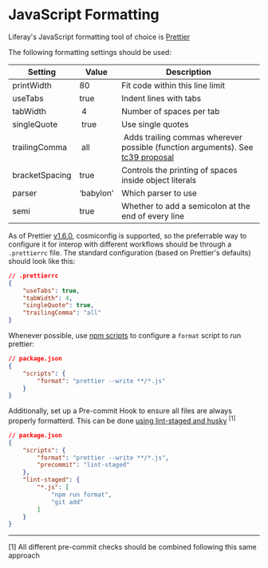 # JavaScript Formatting

Liferay's JavaScript formatting tool of choice is [Prettier](https://prettier.io/)

The following formatting settings should be used:

| Setting | Value | Description |
| --- | --- | --- |
| printWidth | 80 | Fit code within this line limit |
| useTabs | true | Indent lines with tabs |
| tabWidth | 4 | Number of spaces per tab |
| singleQuote | true | Use single quotes |
| trailingComma | all | Adds trailing commas wherever possible (function arguments). See [tc39 proposal](https://github.com/tc39/proposal-trailing-function-commas) |
| bracketSpacing | true | Controls the printing of spaces inside object literals |
| parser | ‘babylon’ | Which parser to use |
| semi | true | Whether to add a semicolon at the end of every line |

As of Prettier [v1.6.0](https://github.com/prettier/prettier/releases/tag/1.6.0), cosmiconfig is supported, so the preferrable way to configure it for interop with different workflows should be through a `.prettierrc` file. The standard configuration (based on Prettier's defaults) should look like this:

```json
// .prettierrc
{
	"useTabs": true,
	"tabWidth": 4,
	"singleQuote": true, 
	"trailingComma": "all"
}
```

Whenever possible, use [npm scripts](https://docs.npmjs.com/cli/run-script) to configure a `format` script to run prettier:

```json
// package.json
{
    "scripts": {
        "format": "prettier --write **/*.js"
    }
}
```

Additionally, set up a Pre-commit Hook to ensure all files are always properly formatterd. This can be done [using lint-staged and husky](https://prettier.io/docs/en/usage.html#option-1-lint-staged-https-githubcom-okonet-lint-staged) <sup>[1]</sup>

```json
// package.json
{
    "scripts": {
        "format": "prettier --write **/*.js",
        "precommit": "lint-staged"
    },
    "lint-staged": {
        "*.js": [
            "npm run format",
            "git add"
        ]
    }
}
```

---

[1] All different pre-commit checks should be combined following this same approach